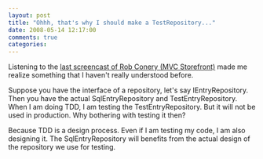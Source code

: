 ```yaml
---
layout: post
title: "Ohhh, that's why I should make a TestRepository..."
date: 2008-05-14 12:17:00
comments: true
categories: 
---
```


<p>Listening to the <a href="http://blog.wekeroad.com/mvc-storefront/mvcstore-part-10/">last screencast of Rob Conery (MVC Storefront)</a> made me realize something that I haven't really understood before.</p>
<p>Suppose you have the interface of a repository, let's say IEntryRepository. Then you have the actual SqlEntryRepository and TestEntryRepository. When I am doing TDD, I am testing the TestEntryRepository. But it will not be used in production. Why bothering with testing it then?</p>
<p>Because TDD is a design process. Even if I am testing my code, I am also designing it. The SqlEntryRepository will benefits from the actual design of the repository we use for testing.</p>
<p>&nbsp;</p>